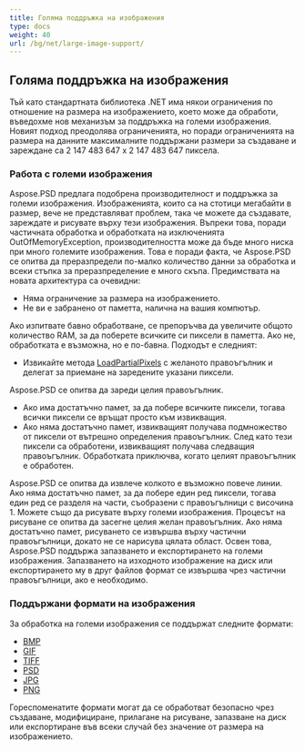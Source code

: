 ```yaml
---
title: Голяма поддръжка на изображения
type: docs
weight: 40
url: /bg/net/large-image-support/
---
```


## **Голяма поддръжка на изображения**
Тъй като стандартната библиотека .NET има някои ограничения по отношение на размера на изображението, което може да обработи, въведохме нов механизъм за поддръжка на големи изображения. Новият подход преодолява ограниченията, но поради ограниченията на размера на данните максималните поддържани размери за създаване и зареждане са 2 147 483 647 x 2 147 483 647 пиксела.
### **Работа с големи изображения**
Aspose.PSD предлага подобрена производителност и поддръжка за големи изображения. Изображенията, които са на стотици мегабайти в размер, вече не представляват проблем, така че можете да създавате, зареждате и рисувате върху тези изображения. Въпреки това, поради частичната обработка и обработката на изключенията OutOfMemoryException, производителността може да бъде много ниска при много големите изображения. Това е поради факта, че Aspose.PSD се опитва да преразпредели по-малко количество данни за обработка и всеки стъпка за преразпределение е много скъпа. Предимствата на новата архитектура са очевидни:

- Няма ограничение за размера на изображението.
- Не ви е забранено от паметта, налична на вашия компютър.

Ако изпитвате бавно обработване, се препоръчва да увеличите общото количество RAM, за да поберете всичките си пиксели в паметта. Ако не, обработката е възможна, но е по-бавна. Подходът е следният:

- Извикайте метода [LoadPartialPixels](https://reference.aspose.com/psd/net/aspose.psd/rasterimage/methods/loadpartialpixels) с желаното правоъгълник и делегат за приемане на заредените указани пиксели.

Aspose.PSD се опитва да зареди целия правоъгълник.

- Ако има достатъчно памет, за да побере всичките пиксели, тогава всички пиксели се връщат просто към извикващия.
- Ако няма достатъчно памет, извикващият получава подмножество от пиксели от вътрешно определения правоъгълник. След като тези пиксели са обработени, извикващият получава следващия правоъгълник. Обработката приключва, когато целият правоъгълник е обработен.

Aspose.PSD се опитва да извлече колкото е възможно повече линии. Ако няма достатъчно памет, за да побере един ред пиксели, тогава един ред се разделя на части, съобразени с правоъгълници с височина 1. Можете също да рисувате върху големи изображения. Процесът на рисуване се опитва да засегне целия желан правоъгълник. Ако няма достатъчно памет, рисуването се извършва върху частични правоъгълници, докато не се нарисува цялата област. Освен това, Aspose.PSD поддържа запазването и експортирането на големи изображения. Запазването на изходното изображение на диск или експортирането му в друг файлов формат се извършва чрез частични правоъгълници, ако е необходимо. 
### **Поддържани формати на изображения**
За обработка на големи изображения се поддържат следните формати:

- [BMP](https://reference.aspose.com/psd/net/aspose.psd.imageoptions/bmpoptions)
- [GIF](https://reference.aspose.com/psd/net/aspose.psd.imageoptions/gifoptions)
- [TIFF](https://reference.aspose.com/psd/net/aspose.psd.imageoptions/tiffoptions)
- [PSD](https://reference.aspose.com/psd/net/aspose.psd.imageoptions/psdoptions)
- [JPG](https://reference.aspose.com/psd/net/aspose.psd.imageoptions/jpegoptions)
- [PNG](https://reference.aspose.com/psd/net/aspose.psd.imageoptions/pngoptions)

Гореспоменатите формати могат да се обработват безопасно чрез създаване, модифициране, прилагане на рисуване, запазване на диск или експортиране във всеки случай без значение от размера на изображението.

